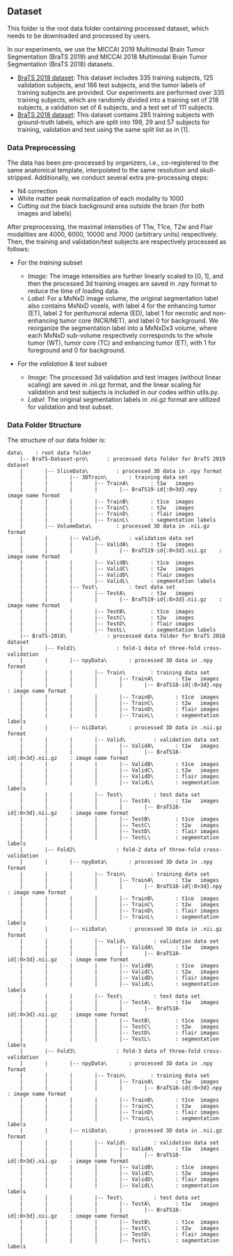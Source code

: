 ## Dataset

This folder is the root data folder containing processed dataset, which needs to be downloaded and processed by users. 


In our experiments, we use the MICCAI 2019 Multimodal Brain Tumor Segmentation (BraTS 2019) and MICCAI 2018 Multimodal Brain Tumor Segmentation (BraTS 2018) datasets.
* [BraTS 2019 dataset](https://www.med.upenn.edu/cbica/brats-2019/): This dataset includes 335 training subjects, 125 validation subjects, and 166 test subjects, and the tumor labels of training subjects are provided. Our experiments are performed over 335 training subjects, which are randomly divided into a training set of 218 subjects, a validation set of 6 subjects, and a test set of 111 subjects.
* [BraTS 2018 dataset](https://www.med.upenn.edu/sbia/brats2018.html): This dataset contains 285 training subjects with ground-truth labels, which are split into 199, 29 and 57 subjects for training, validation and test using the same split list as in [1].


### Data Preprocessing
The data has been pre-processed by organizers, i.e., co-registered to the same anatomical template, interpolated to the same resolution and skull-stripped.
Additionally, we conduct several extra pre-processing steps:
* N4 correction
* White matter peak normalization of each modality to 1000
* Cutting out the black background area outside the brain (for both images and labels)

After preprocessing, the maximal intensities of T1w, T1ce, T2w and Flair modalities are 4000, 6000, 10000 and 7000 (arbitrary units) respectively.
Then, the training and validation/test subjects are respectively processed as follows:

* For the *training* subset
    * *Image*: The image intensities are further linearly scaled to [0, 1], and then the processed 3d training images are saved in .npy format to reduce the time of loading data. 
    * *Label*: For a MxNxD image volume, the original segmentation label also contains MxNxD voxels, with label 4 for the enhancing tumor
(ET), label 2 for peritumoral edema (ED), label 1 for necrotic and non-enhancing tumor core (NCR/NET), and label 0 for background. We reorganize the segmentation label into a MxNxDx3 volume, where each MxNxD sub-volume respectively corresponds to the whole tumor (WT), tumor core (TC) and enhancing tumor (ET), with 1 for foreground and 0 for background.

* For the *validation & test* subset
   * *Image*: The processed 3d validation and test images (without linear scaling) are saved in .nii.gz format, and the linear scaling for validation and test subjects is included in our codes within utils.py. 
   * *Label*: The original segmentation labels in .nii.gz format are utilized for validation and test subset.


### Data Folder Structure
The structure of our data folder is:

    data\    : root data folder  
        |-- BraTS-Dataset-pro\      : processed data folder for BraTS 2019 dataset
        |       |-- SliceData\         : processed 3D data in .npy format
        |       |       |-- 3DTrain\       : training data set
        |       |       |       |-- TrainA\       : t1w   images
        |       |       |       |       |-- BraTS19-id{:0>3d}.npy       : image name format
        |       |       |       |-- TrainB\       : t1ce  images
        |       |       |       |-- TrainC\       : t2w   images
        |       |       |       |-- TrainD\       : flair images
        |       |       |       |-- TrainL\       : segmentation labels
        |       |-- VolumeData\        : processed 3D data in .nii.gz format
        |       |       |-- Valid\         : validation data set
        |       |       |       |-- ValidA\       : t1w   images
        |       |       |       |       |-- BraTS19-id{:0>3d}.nii.gz    : image name format
        |       |       |       |-- ValidB\       : t1ce  images
        |       |       |       |-- ValidC\       : t2w   images
        |       |       |       |-- ValidD\       : flair images
        |       |       |       |-- ValidL\       : segmentation labels
        |       |       |-- Test\          : test data set
        |       |       |       |-- TestA\        : t1w   images
        |       |       |       |       |-- BraTS19-id{:0>3d}.nii.gz    : image name format
        |       |       |       |-- TestB\        : t1ce  images
        |       |       |       |-- TestC\        : t2w   images
        |       |       |       |-- TestD\        : flair images
        |       |       |       |-- TestL\        : segmentation labels
        |-- BraTS-2018\             : processed data folder for BraTS 2018 dataset
        |       |-- Fold1\             : fold-1 data of three-fold cross-validation
        |       |       |-- npyData\       : processed 3D data in .npy format
        |       |       |       |-- Train\        : training data set
        |       |       |       |       |-- TrainA\       : t1w   images
        |       |       |       |       |       |-- BraTS18-id{:0>3d}.npy       : image name format
        |       |       |       |       |-- TrainB\       : t1ce  images
        |       |       |       |       |-- TrainC\       : t2w   images
        |       |       |       |       |-- TrainD\       : flair images
        |       |       |       |       |-- TrainL\       : segmentation labels
        |       |       |-- niiData\       : processed 3D data in .nii.gz format
        |       |       |       |-- Valid\         : validation data set
        |       |       |       |       |-- ValidA\       : t1w   images
        |       |       |       |       |       |-- BraTS18-id{:0>3d}.nii.gz    : image name format
        |       |       |       |       |-- ValidB\       : t1ce  images
        |       |       |       |       |-- ValidC\       : t2w   images
        |       |       |       |       |-- ValidD\       : flair images
        |       |       |       |       |-- ValidL\       : segmentation labels
        |       |       |       |-- Test\          : test data set
        |       |       |       |       |-- TestA\        : t1w   images
        |       |       |       |       |       |-- BraTS18-id{:0>3d}.nii.gz    : image name format
        |       |       |       |       |-- TestB\        : t1ce  images
        |       |       |       |       |-- TestC\        : t2w   images
        |       |       |       |       |-- TestD\        : flair images
        |       |       |       |       |-- TestL\        : segmentation labels
        |       |-- Fold2\             : fold-2 data of three-fold cross-validation
        |       |       |-- npyData\       : processed 3D data in .npy format
        |       |       |       |-- Train\        : training data set
        |       |       |       |       |-- TrainA\       : t1w   images
        |       |       |       |       |       |-- BraTS18-id{:0>3d}.npy       : image name format
        |       |       |       |       |-- TrainB\       : t1ce  images
        |       |       |       |       |-- TrainC\       : t2w   images
        |       |       |       |       |-- TrainD\       : flair images
        |       |       |       |       |-- TrainL\       : segmentation labels
        |       |       |-- niiData\       : processed 3D data in .nii.gz format
        |       |       |       |-- Valid\         : validation data set
        |       |       |       |       |-- ValidA\       : t1w   images
        |       |       |       |       |       |-- BraTS18-id{:0>3d}.nii.gz    : image name format
        |       |       |       |       |-- ValidB\       : t1ce  images
        |       |       |       |       |-- ValidC\       : t2w   images
        |       |       |       |       |-- ValidD\       : flair images
        |       |       |       |       |-- ValidL\       : segmentation labels
        |       |       |       |-- Test\          : test data set
        |       |       |       |       |-- TestA\        : t1w   images
        |       |       |       |       |       |-- BraTS18-id{:0>3d}.nii.gz    : image name format
        |       |       |       |       |-- TestB\        : t1ce  images
        |       |       |       |       |-- TestC\        : t2w   images
        |       |       |       |       |-- TestD\        : flair images
        |       |       |       |       |-- TestL\        : segmentation labels
        |       |-- Fold3\             : fold-3 data of three-fold cross-validation
        |       |       |-- npyData\       : processed 3D data in .npy format
        |       |       |       |-- Train\        : training data set
        |       |       |       |       |-- TrainA\       : t1w   images
        |       |       |       |       |       |-- BraTS18-id{:0>3d}.npy       : image name format
        |       |       |       |       |-- TrainB\       : t1ce  images
        |       |       |       |       |-- TrainC\       : t2w   images
        |       |       |       |       |-- TrainD\       : flair images
        |       |       |       |       |-- TrainL\       : segmentation labels
        |       |       |-- niiData\       : processed 3D data in .nii.gz format
        |       |       |       |-- Valid\         : validation data set
        |       |       |       |       |-- ValidA\       : t1w   images
        |       |       |       |       |       |-- BraTS18-id{:0>3d}.nii.gz    : image name format
        |       |       |       |       |-- ValidB\       : t1ce  images
        |       |       |       |       |-- ValidC\       : t2w   images
        |       |       |       |       |-- ValidD\       : flair images
        |       |       |       |       |-- ValidL\       : segmentation labels
        |       |       |       |-- Test\          : test data set
        |       |       |       |       |-- TestA\        : t1w   images
        |       |       |       |       |       |-- BraTS18-id{:0>3d}.nii.gz    : image name format
        |       |       |       |       |-- TestB\        : t1ce  images
        |       |       |       |       |-- TestC\        : t2w   images
        |       |       |       |       |-- TestD\        : flair images
        |       |       |       |       |-- TestL\        : segmentation labels
